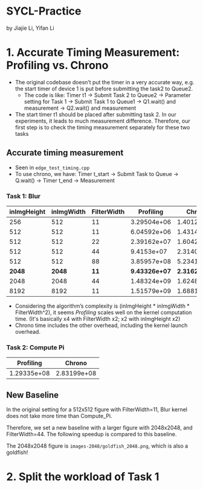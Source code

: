 # SYCL-Practice

by Jiajie Li, Yifan Li

# 1. Accurate Timing Measurement: Profiling vs. Chrono

- The original codebase doesn’t put the timer in a very accurate way, e.g. the start timer of device 1 is put before submitting the task2 to Queue2.
    - The code is like: Timer t1 → Submit Task 2 to Queue2 → Parameter setting for Task 1 → Submit Task 1 to Queue1 → Q1.wait() and measurement → Q2.wait() and measurement
- The start timer t1 should be placed after submitting task 2. In our experiments, it leads to much measurement difference. Therefore, our first step is to check the timing measurement separately for these two tasks

## Accurate timing measurement
- Seen in `edge_test_timing.cpp`
- To use chrono, we have: Timer t_start → Submit Task to Queue → Q.wait() → Timer t_end → Measurement

### Task 1: Blur
| inImgHeight | inImgWidth | FilterWidth | Profiling | Chrono |
| --- | --- | --- | --- | --- |
| 256 | 512 | 11 | 3.29504e+06 | 1.40129e+08 |
| 512 | 512 | 11 | 6.04592e+06 | 1.43141e+08 |
| 512 | 512 | 22 | 2.39162e+07 | 1.60424e+08 |
| 512 | 512 | 44 | 9.4153e+07 | 2.31409e+08 |
| 512 | 512 | 88 | 3.85957e+08 | 5.23417e+08 |
| **2048** | **2048** | **11** | **9.43326e+07** | **2.31628e+08** |
| 2048 | 2048 | 44 | 1.48324e+09 | 1.6248e+09 |
| 8192 | 8192 | 11 | 1.51579e+09 | 1.68816e+09 |

- Considering the algorithm’s complexity is (inImgHeight * inImgWidth * FilterWidth^2), it seems *Profiling* scales well on the kernel computation time. (It's basically x4 with FilterWidth x2; x2 with inImgHeight x2)
- Chrono time includes the other overhead, including the kernel launch overhead.

### Task 2: Compute Pi

| Profiling | Chrono |
| --- | --- |
| 1.29335e+08 | 2.83199e+08 |

## New Baseline
In the original setting for a 512x512 figure with FilterWidth=11, Blur kernel does not take more time than Compute_Pi. 

Therefore, we set a new baseline with a larger figure with 2048x2048, and FilterWidth=44. The following speedup is compared to this baseline. 

The 2048x2048 figure is `images-2048/goldfish_2048.png`, which is also a goldfish!

# 2. Split the workload of Task 1

